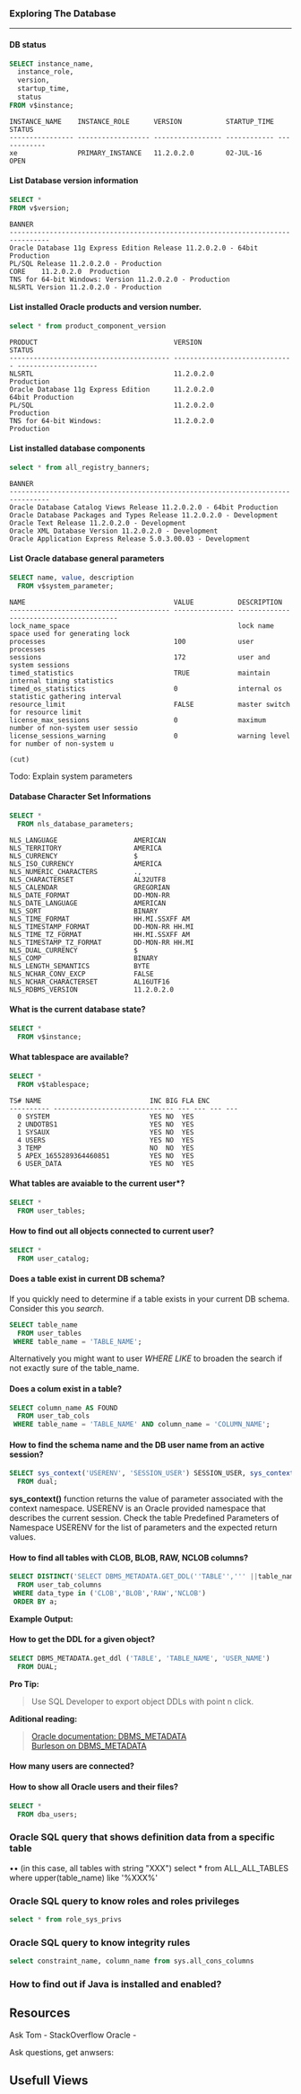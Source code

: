 
### Exploring The Database
-------------------------------------------




#### DB status

```sql
SELECT instance_name,
  instance_role,
  version,
  startup_time,
  status
FROM v$instance;
```

```
INSTANCE_NAME    INSTANCE_ROLE      VERSION           STARTUP_TIME STATUS
---------------- ------------------ ----------------- ------------ ------------
xe               PRIMARY_INSTANCE   11.2.0.2.0        02-JUL-16    OPEN
```






#### List Database version information

  ```sql
SELECT *
  FROM v$version;
```
```
BANNER
--------------------------------------------------------------------------------
Oracle Database 11g Express Edition Release 11.2.0.2.0 - 64bit Production
PL/SQL Release 11.2.0.2.0 - Production
CORE	11.2.0.2.0	Production
TNS for 64-bit Windows: Version 11.2.0.2.0 - Production
NLSRTL Version 11.2.0.2.0 - Production
```

#### List installed Oracle products and version number.
```sql
select * from product_component_version
```
```
PRODUCT                                  VERSION                        STATUS
---------------------------------------- ------------------------------ --------------------
NLSRTL                                   11.2.0.2.0                     Production
Oracle Database 11g Express Edition      11.2.0.2.0                     64bit Production
PL/SQL                                   11.2.0.2.0                     Production
TNS for 64-bit Windows:                  11.2.0.2.0                     Production
```


#### List installed database components
```sql
select * from all_registry_banners;
```
```
BANNER                                                                         
--------------------------------------------------------------------------------
Oracle Database Catalog Views Release 11.2.0.2.0 - 64bit Production             
Oracle Database Packages and Types Release 11.2.0.2.0 - Development             
Oracle Text Release 11.2.0.2.0 - Development                                    
Oracle XML Database Version 11.2.0.2.0 - Development                            
Oracle Application Express Release 5.0.3.00.03 - Development
```


#### List Oracle database general parameters
```sql
SELECT name, value, description
  FROM v$system_parameter;
```
```
NAME                                     VALUE           DESCRIPTION
---------------------------------------- --------------- ----------------------------------------
lock_name_space                                          lock name space used for generating lock
processes                                100             user processes
sessions                                 172             user and system sessions
timed_statistics                         TRUE            maintain internal timing statistics
timed_os_statistics                      0               internal os statistic gathering interval
resource_limit                           FALSE           master switch for resource limit
license_max_sessions                     0               maximum number of non-system user sessio
license_sessions_warning                 0               warning level for number of non-system u

(cut)
```

Todo: Explain system parameters


#### Database Character Set Informations
```sql
SELECT *
  FROM nls_database_parameters;
```
```
NLS_LANGUAGE                   AMERICAN
NLS_TERRITORY                  AMERICA
NLS_CURRENCY                   $
NLS_ISO_CURRENCY               AMERICA
NLS_NUMERIC_CHARACTERS         .,
NLS_CHARACTERSET               AL32UTF8
NLS_CALENDAR                   GREGORIAN
NLS_DATE_FORMAT                DD-MON-RR
NLS_DATE_LANGUAGE              AMERICAN
NLS_SORT                       BINARY
NLS_TIME_FORMAT                HH.MI.SSXFF AM
NLS_TIMESTAMP_FORMAT           DD-MON-RR HH.MI
NLS_TIME_TZ_FORMAT             HH.MI.SSXFF AM
NLS_TIMESTAMP_TZ_FORMAT        DD-MON-RR HH.MI
NLS_DUAL_CURRENCY              $
NLS_COMP                       BINARY
NLS_LENGTH_SEMANTICS           BYTE
NLS_NCHAR_CONV_EXCP            FALSE
NLS_NCHAR_CHARACTERSET         AL16UTF16
NLS_RDBMS_VERSION              11.2.0.2.0
```


#### What is the current database state?
```sql
SELECT *
  FROM v$instance;
```

#### What tablespace are available?
```sql
SELECT *
  FROM v$tablespace;
```

```
TS# NAME                           INC BIG FLA ENC
---------- ------------------------------ --- --- --- ---
  0 SYSTEM                         YES NO  YES
  2 UNDOTBS1                       YES NO  YES
  1 SYSAUX                         YES NO  YES
  4 USERS                          YES NO  YES
  3 TEMP                           NO  NO  YES
  5 APEX_1655289364460851          YES NO  YES
  6 USER_DATA                      YES NO  YES
```

#### What tables are avaiable to the current user*?
```sql
SELECT *
  FROM user_tables;
```

#### How to find out all objects connected to current user?
```sql
SELECT *
  FROM user_catalog;
```


#### Does a table exist in current DB schema?

If you quickly need to determine if a table exists in your current DB schema. Consider this you *search*.

```sql
SELECT table_name
  FROM user_tables
 WHERE table_name = 'TABLE_NAME';
```

Alternatively you might want to user *WHERE LIKE* to broaden the search if not exactly sure of the table_name.  

#### Does a colum exist in a table?
```sql
SELECT column_name AS FOUND
  FROM user_tab_cols
 WHERE table_name = 'TABLE_NAME' AND column_name = 'COLUMN_NAME';
```



#### How to find the schema name and the DB user name from an active session?
```sql
SELECT sys_context('USERENV', 'SESSION_USER') SESSION_USER, sys_context('USERENV', 'CURRENT_SCHEMA') CURRENT_SCHEMA
  FROM dual;
```

**sys_context()** function returns the value of parameter associated with the context namespace. USERENV is an Oracle provided namespace that describes the current session. Check the table Predefined Parameters of Namespace USERENV for the list of parameters and the expected return values.

#### How to find all tables with CLOB, BLOB, RAW, NCLOB columns?
```sql
SELECT DISTINCT('SELECT DBMS_METADATA.GET_DDL(''TABLE'',''' ||table_name|| ''') from DUAL;') a
  FROM user_tab_columns
 WHERE data_type in ('CLOB','BLOB','RAW','NCLOB')
 ORDER BY a;
```

**Example Output:**







#### How to get the DDL for a given object?
```sql
SELECT DBMS_METADATA.get_ddl ('TABLE', 'TABLE_NAME', 'USER_NAME')
  FROM DUAL;
```

**Pro Tip:**
> Use SQL Developer to export object DDLs with point n click.

**Aditional reading:**
> [Oracle documentation: DBMS_METADATA](http://docs.oracle.com/database/121/ARPLS/d_metada.htm#ARPLS026)  
> [Burleson on DBMS_METADATA](http://www.dba-oracle.com/t_1_dbms_metadata.htm)








#### How many users are connected?
#### How to show all Oracle users and their files?
```sql
SELECT *
  FROM dba_users;
```


### Oracle SQL query that shows definition data from a specific table
•• (in this case, all tables with string "XXX")
select * from ALL_ALL_TABLES where upper(table_name) like '%XXX%'


### Oracle SQL query to know roles and roles privileges
```sql
select * from role_sys_privs
```

### Oracle SQL query to know integrity rules
```sql
select constraint_name, column_name from sys.all_cons_columns
```





### How to find out if Java is installed and enabled?





## Resources

Ask Tom -
StackOverflow Oracle -

Ask questions, get anwsers:


## Usefull Views
